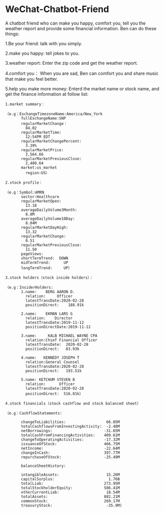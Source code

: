 # WeChat-Chatbot-Friend
A chatbot friend who can make you happy, comfort you, tell you the weather report and provide some financial information.
Ben can do these things:

1.Be your friend:
    talk with you simply.

2.make you happy:
    tell jokes to you.
    
3.weather report:
    Enter the zip code and get the weather report.

4.comfort you：
    When you are sad, Ben can comfort you and share music that make you feel better. 
    
5.help you make more money:
    Enterd the market name or stock name, and get the finance information at follow list:
    
    1.market summary：
    
    （e.g：ExchangeTimezoneName:America/New_York
           fullExchangeName:SNP
           regularMarketChange：
             84.02
           regularMarketTime:
             12:54PM EDT
           regularMarketChangePercent:
             3.39%
           regularMarketPrice:
             2,564.66
           regularMarketPreviousClose:
             2,480.64
           market:us_market
             region:US）
             
    2.stock profile：
    
    （e.g：Symbol:AMRN
           sector:Healthcare
           regularMarketOpen:
             13.18
           averageDailyVolume3Month:
             8.8M
           averageDailyVolume10Day:
             8.04M
           regularMarketDayHigh:
             13.32
           regularMarketChange:
             0.51
           regularMarketPreviousClose:
             11.50
           pageViews:
           shortTermTrend:  DOWN
           midTermTrend:      UP
           longTermTrend:     UP）
           
    3.stock holders（stock inside holders）：
    
    （e.g：InsiderHolders:
           1.name:    BERG AARON D.
             relation:     Officer
             latestTransDate:2020-02-28
             positionDirect:    188.91k

           2.name:    EKMAN LARS G
             relation:    Director
             latestTransDate:2019-11-12
             positionDirectDate:2019-11-12

           3.name:     KALB MICHAEL WAYNE CPA
             relation:Chief Financial Officer
             latestTransDate:  2020-02-28
             positionDirect:   83.93k

           4.name:   KENNEDY JOSEPH T
             relation:General Counsel
             latestTransDate:2020-02-28
             positionDirect:   193.51k

           5.name: KETCHUM STEVEN B
             relation:      Officer
             latestTransDate:2020-02-28
             positionDirect:  516.01k）
             
    4.stock financials（stock cashflow and stock balanced sheet）
    
    （e.g：CashflowStatements:

           changeToLiabilities:                  66.05M
           totalCashflowsFromInvestingActivity:  -2.48M
           netBorrowings:                       -31.65M
           totalCashFromFinancingActivities:    409.61M
           changeToOperatingActivities:         -17.32M
           issuanceOfStock:                     466.75M
           netIncome:                           -22.64M
           changeInCash:                        397.77M
           repurchaseOfStock:                   -25.49M
           
           balanceSheetHistory:

           intangibleAssets:                     15.26M
           capitalSurplus:                        1.76B
           totalLiab:                           273.95M
           totalStockholderEquity:              586.41M
           otherCurrentLiab:                     18.54M
           totalAssets:                         882.21M
           commonStock:                         269.17M
           treasuryStock:                        -35.9M)
           
           
